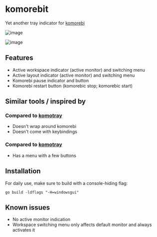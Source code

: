 # komorebit
Yet another tray indicator for [komorebi](https://github.com/LGUG2Z/komorebi/)

![image](https://github.com/user-attachments/assets/7693ece1-82bd-4c44-bf2d-f4149995e19d)

![image](https://github.com/user-attachments/assets/192e76ba-f3ad-4280-a109-0bfd367f95cb)

## Features
- Active workspace indicator (active monitor) and switching menu
- Active layout indicator (active monitor) and switching menu
- Komorebi pause indicator and button
- Komorebi restart button (komorebic stop; komorebic start)

## Similar tools / inspired by
### Compared to [komotray](https://github.com/urob/komotray)
- Doesn't wrap around komorebi
- Doesn't come with keybindings
### Compared to [komotray](https://github.com/joshprk/komotray)
- Has a menu with a few buttons

## Installation
For daily use, make sure to build with a console-hiding flag:
```
go build -ldflags "-H=windowsgui"
```

## Known issues
- No active monitor indication
- Workspace switching menu only affects default monitor and always activates it
